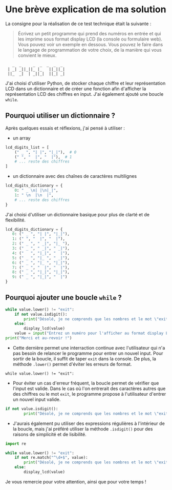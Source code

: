 # Une brève explication de ma solution

La consigne pour la réalisation de ce test technique était la suivante : 


>Écrivez un petit programme qui prend des numéros en entrée et qui les imprime sous format display LCD (la console ou formulaire web). Vous pouvez voir un exemple en dessous.
Vous pouvez le faire dans le langage de programmation de votre choix, de la manière qui vous convient le mieux.
```
   _  _     _  _  _  _  _  
 | _| _||_||_ |_   ||_||_|  
 ||_  _|  | _||_|  ||_| _|
```
J'ai choisi d'utiliser Python, de stocker chaque chiffre et leur représentation LCD dans un dictionnaire et de créer une fonction afin d'afficher la représentation LCD des chiffres en input. J'ai également ajouté une boucle `while`.

## Pourquoi utiliser un dictionnaire ?

Après quelques essais et réflexions, j'ai pensé à utiliser :

* un array 

```python
lcd_digits_list = [
    (" _ ", "| |", "|_|"),  # 0
    (" ", "  |", "  |"),  # 1
    # ... reste des chiffres
]
```

* un dictionnaire avec des chaînes de caractères multilignes
```python
lcd_digits_dictionary = {
    0: " _ \n| |\n|_|",
    1: " \n  |\n  |",
    # ... reste des chiffres
}
```

J'ai choisi d'utiliser un dictionnaire basique pour plus de clarté et de flexibilité.

```python
lcd_digits_dictionary = {
   0: (" _ ", "| |", "|_|"),
   1: (" ", "  |", "  |"),
   2: (" _ ", " _|", "|_ "),
   3: (" _ ", " _|", " _|"),
   4: ("   ", "|_|", "  |"),
   5: (" _ ", "|_ ", " _|"),
   6: (" _ ", "|_ ", "|_|"),
   7: (" _ ", "  |", "  |"),
   8: (" _ ", "|_|", "|_|"),
   9: (" _ ", "|_|", "  |")
}
```

## Pourquoi ajouter une boucle `while` ?
```python
while value.lower() != "exit":
    if not value.isdigit():
        print("Désolé, je ne comprends que les nombres et le mot \"exit\". Veuillez réessayer.")
    else:
        display_lcd(value) 
    value = input("Entrez un numéro pour l'afficher au format display LCD. Pour sortir, entrez \"exit\" : ")    
print("Merci et au-revoir !")
```
* Cette dernière permet une interraction continue avec l'utilisateur qui n'a pas besoin de relancer le programme pour entrer un nouvel input. Pour sortir de la boucle, il suffit de taper `exit` dans la console.
De plus, la méthode `.lower()` permet d'éviter les erreurs de format.
```pyhton
while value.lower() != "exit":
```

* Pour éviter un cas d'erreur fréquent, la boucle permet de vérifier que l'input est valide. Dans le cas où l'on entrerait des caractères autres que des chiffres ou le mot `exit`, le programme propose à l'utilisateur d'entrer un nouvel input valide.

```python
if not value.isdigit(): 
        print("Désolé, je ne comprends que les nombres et le mot \"exit\". Veuillez réessayer.")
```
* J'aurais également pu utiliser des expressions régulières à l'intérieur de la boucle, mais j'ai préféré utiliser la méthode `.isdigit()` pour des raisons de simplicité et de lisibilité.

```python
import re

while value.lower() != "exit":
    if not re.match("^\d+$", value):
        print("Désolé, je ne comprends que les nombres et le mot \"exit\". Veuillez réessayer.")
    else:
        display_lcd(value)
```




Je vous remercie pour votre attention, ainsi que pour votre temps ! 
